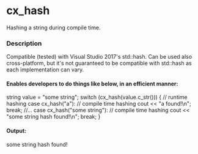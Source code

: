 # cx_hash
Hashing a string during compile time.

### Description
Compatible (tested) with Visual Studio 2017's std::hash<string>.
Can be used also cross-platform, but it's not guaranteed to be compatible with std::hash<string> as each implementation can vary.

#### Enables developers to do things like below, in an efficient manner:

string value = "some string";
switch (cx_hash(value.c_str())) { // runtime hashing
case cx_hash("a"): // compile time hashing
	cout << "a found!\n";
	break;
	//...
case cx_hash("some string"): // compile time hashing
	cout << "some string hash found!\n";
	break;
}

#### Output:
some string hash found!
